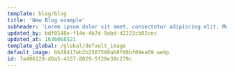 ```yaml
---
template: blog/blog
title: 'New Blog example'
subheader: 'Lorem ipsum dolor sit amet, consectetur adipiscing elit. Morbi vulputate ultricies augue in molestie.'
updated_by: bdf0548e-f14e-4b7d-9abd-d2223cb02cec
updated_at: 1636068521
template_global: /global/default_image
default_image: bb28417eb2b2507580ab0f08bf09ea69.webp
id: 7a406129-d0a5-4157-8029-5f20e39c279c
---
```

